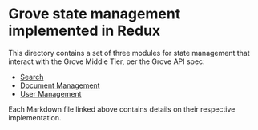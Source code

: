 # Grove state management implemented in Redux

This directory contains a set of three modules for state management that interact with the Grove Middle Tier, per the Grove API spec:

* [Search](./search/README.md)
* [Document Management](./crud/README.md)
* [User Management](./user/README.md)

Each Markdown file linked above contains details on their respective implementation.